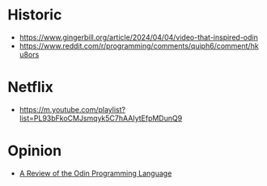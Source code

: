 # Historic

- https://www.gingerbill.org/article/2024/04/04/video-that-inspired-odin
- https://www.reddit.com/r/programming/comments/quiph6/comment/hku8ors

# Netflix

- https://m.youtube.com/playlist?list=PL93bFkoCMJsmqyk5C7hAAIytEfpMDunQ9

# Opinion 

- [A Review of the Odin Programming Language](https://news.ycombinator.com/item?id=32799499)
